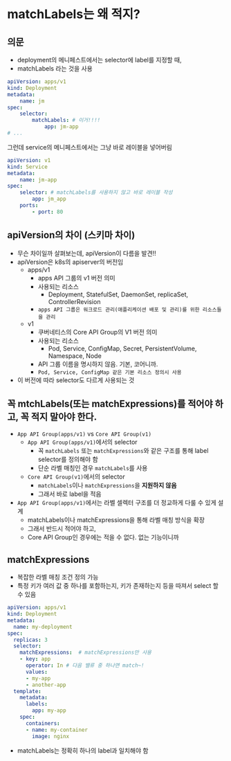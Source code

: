 # matchLabels는 왜 적지? 

## 의문
- deployment의 메니페스트에서는 selector에 label를 지정할 때, 
- matchLabels 라는 것을 사용
```yaml
apiVersion: apps/v1
kind: Deployment
metadata:
    name: jm
spec:
    selector:
        matchLabels: # 이거!!!!
            app: jm-app
# ...
```

그런데 service의 메니페스트에서는 그냥 바로 레이블을 넣어버림
```yaml
apiVersion: v1
kind: Service
metadata:
    name: jm-app
spec:
    selector: # matchLabels를 사용하지 않고 바로 레이블 작성
        app: jm_app
    ports:
        - port: 80
```

## apiVersion의 차이 (스키마 차이)
- 무슨 차이일까 살펴보는데, apiVersion이 다름을 발견!!
- apiVersion은 k8s의 apiserver의 버전임
    - apps/v1
        - apps API 그룹의 v1 버전 의미
        - 사용되는 리소스
            - Deployment, StatefulSet, DaemonSet, replicaSet, ControllerRevision
        - `apps API 그룹은 워크로드 관리(애플리케이션 배포 및 관리)를 위한 리소스들을 관리`
    - v1
        - 쿠버네티스의 Core API Group의 V1 버전 의미
        - 사용되는 리소스
            - Pod, Service, ConfigMap, Secret, PersistentVolume, Namespace, Node
        - API 그룹 이름을 명시하지 않음. 기본, 코어니까.
        - `Pod, Service, ConfigMap 같은 기본 리소스 정의시 사용`
- 이 버전에 따라 selector도 다르게 사용되는 것

## 꼭 mtchLabels(또는 matchExpressions)를 적어야 하고, 꼭 적지 말아야 한다.
- `App API Group(apps/v1)` vs `Core API Group(v1)`
    - `App API Group(apps/v1)`에서의 selector
        - 꼭 `matchLabels` 또는 `matchExpressions`와 같은 구조를 통해 label selector를 정의해야 함
        - 단순 라벨 매칭인 경우 `matchLabels`를 사용
    - `Core API Group(v1)`에서의 selector
        - `matchLabels`이나 `matchExpressions`을 __지원하지 않음__
        - 그래서 바로 label을 적음
- `App API Group(apps/v1)`에서는 라벨 셀렉터 구조를 더 정교하게 다룰 수 있게 설계
    - matchLabels이나 matchExpressions을 통해 라벨 매칭 방식을 확장
    - 그래서 반드시 적어야 하고, 
    - Core API Group인 경우에는 적을 수 없다. 없는 기능이니까

## matchExpressions
- 복잡한 라벨 매칭 조건 정의 가능
- 특정 키가 여러 값 중 하나를 포함하는지, 키가 존재하는지 등을 따져서 select 할 수 있음
```yaml
apiVersion: apps/v1
kind: Deployment
metadata:
  name: my-deployment
spec:
  replicas: 3
  selector:
    matchExpressions:  # matchExpressions만 사용
    - key: app
      operator: In # 다음 밸류 중 하나면 match~!
      values:
      - my-app
      - another-app
  template:
    metadata:
      labels:
        app: my-app
    spec:
      containers:
      - name: my-container
        image: nginx
```
- matchLabels는 정확히 하나의 label과 일치해야 함
